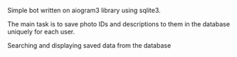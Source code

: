 Simple bot written on aiogram3 library using sqlite3.

The main task is to save photo IDs and descriptions to them in the database uniquely for each user.

Searching and displaying saved data from the database
